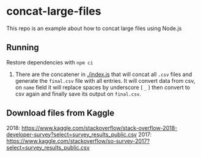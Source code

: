 # concat-large-files

This repo is an example about how to concat large files using Node.js

## Running

Restore dependencies with `npm ci`

1. There are the concatener in [./index.js](index.js) that will concat all `.csv` files and generate the `final.csv` file with all entries. It will convert data from csv, on `name` field it will replace spaces by underscore ( `_` ) then convert to csv again and finally save its output on `final.csv`.

## Download files from Kaggle

2018: https://www.kaggle.com/stackoverflow/stack-overflow-2018-developer-survey?select=survey_results_public.csv
2017: https://www.kaggle.com/stackoverflow/so-survey-2017?select=survey_results_public.csv

